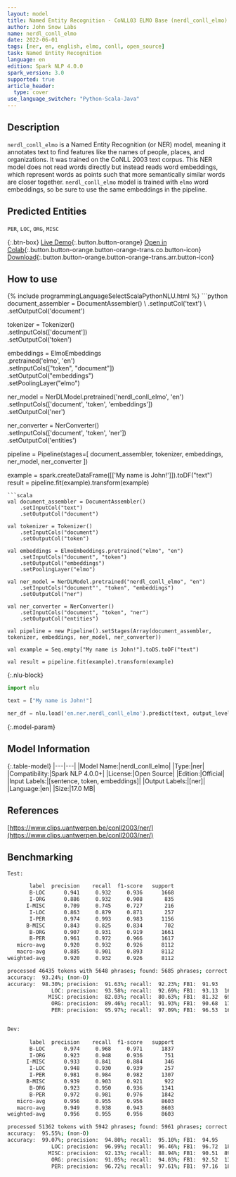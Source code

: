 ```yaml
---
layout: model
title: Named Entity Recognition - CoNLL03 ELMO Base (nerdl_conll_elmo)
author: John Snow Labs
name: nerdl_conll_elmo
date: 2022-06-01
tags: [ner, en, english, elmo, conll, open_source]
task: Named Entity Recognition
language: en
edition: Spark NLP 4.0.0
spark_version: 3.0
supported: true
article_header:
  type: cover
use_language_switcher: "Python-Scala-Java"
---
```


## Description

`nerdl_conll_elmo` is a Named Entity Recognition (or NER) model, meaning it annotates text to find features like the names of people, places, and organizations. It was trained on the CoNLL 2003 text corpus. This NER model does not read words directly but instead reads word embeddings, which represent words as points such that more semantically similar words are closer together. `nerdl_conll_elmo` model is trained with `elmo` word embeddings, so be sure to use the same embeddings in the pipeline.

## Predicted Entities

`PER`, `LOC`, `ORG`, `MISC`

{:.btn-box}
[Live Demo](https://demo.johnsnowlabs.com/public/NER_EN){:.button.button-orange}
[Open in Colab](https://colab.research.google.com/github/JohnSnowLabs/spark-nlp-workshop/blob/master/tutorials/streamlit_notebooks/NER_EN.ipynb){:.button.button-orange.button-orange-trans.co.button-icon}
[Download](https://s3.amazonaws.com/auxdata.johnsnowlabs.com/public/models/nerdl_conll_elmo_en_4.0.0_3.0_1654103884644.zip){:.button.button-orange.button-orange-trans.arr.button-icon}

## How to use



<div class="tabs-box" markdown="1">
{% include programmingLanguageSelectScalaPythonNLU.html %}
```python
document_assembler = DocumentAssembler() \
    .setInputCol('text') \
    .setOutputCol('document')

tokenizer = Tokenizer() \
    .setInputCols(['document']) \
    .setOutputCol('token')

embeddings = ElmoEmbeddings\
      .pretrained('elmo', 'en')\
      .setInputCols(["token", "document"])\
      .setOutputCol("embeddings")\
      .setPoolingLayer("elmo")

ner_model = NerDLModel.pretrained('nerdl_conll_elmo', 'en') \
    .setInputCols(['document', 'token', 'embeddings']) \
    .setOutputCol('ner')

ner_converter = NerConverter() \
    .setInputCols(['document', 'token', 'ner']) \
    .setOutputCol('entities')

pipeline = Pipeline(stages=[
    document_assembler, 
    tokenizer,
    embeddings,
    ner_model,
    ner_converter
])

example = spark.createDataFrame([['My name is John!']]).toDF("text")
result = pipeline.fit(example).transform(example)
```
```scala
val document_assembler = DocumentAssembler() 
    .setInputCol("text") 
    .setOutputCol("document")

val tokenizer = Tokenizer() 
    .setInputCols("document") 
    .setOutputCol("token")

val embeddings = ElmoEmbeddings.pretrained("elmo", "en")
    .setInputCols("document", "token") 
    .setOutputCol("embeddings")
    .setPoolingLayer("elmo")

val ner_model = NerDLModel.pretrained("nerdl_conll_elmo", "en") 
    .setInputCols("document"', "token", "embeddings") 
    .setOutputCol("ner")

val ner_converter = NerConverter() 
    .setInputCols("document", "token", "ner") 
    .setOutputCol("entities")

val pipeline = new Pipeline().setStages(Array(document_assembler, tokenizer, embeddings, ner_model, ner_converter))

val example = Seq.empty["My name is John!"].toDS.toDF("text")

val result = pipeline.fit(example).transform(example)
```

{:.nlu-block}
```python
import nlu

text = ["My name is John!"]

ner_df = nlu.load('en.ner.nerdl_conll_elmo').predict(text, output_level='token')
```
</div>

{:.model-param}
## Model Information

{:.table-model}
|---|---|
|Model Name:|nerdl_conll_elmo|
|Type:|ner|
|Compatibility:|Spark NLP 4.0.0+|
|License:|Open Source|
|Edition:|Official|
|Input Labels:|[sentence, token, embeddings]|
|Output Labels:|[ner]|
|Language:|en|
|Size:|17.0 MB|

## References

[https://www.clips.uantwerpen.be/conll2003/ner/](https://www.clips.uantwerpen.be/conll2003/ner/)

## Benchmarking

```bash
Test:   

       label  precision    recall  f1-score   support
       B-LOC      0.941     0.932     0.936      1668
       I-ORG      0.886     0.932     0.908       835
      I-MISC      0.709     0.745     0.727       216
       I-LOC      0.863     0.879     0.871       257
       I-PER      0.974     0.993     0.983      1156
      B-MISC      0.843     0.825     0.834       702
       B-ORG      0.907     0.931     0.919      1661
       B-PER      0.961     0.972     0.966      1617
   micro-avg      0.920     0.932     0.926      8112
   macro-avg      0.885     0.901     0.893      8112
weighted-avg      0.920     0.932     0.926      8112

processed 46435 tokens with 5648 phrases; found: 5685 phrases; correct: 5209.
accuracy:  93.24%; (non-O)
accuracy:  98.30%; precision:  91.63%; recall:  92.23%; FB1:  91.93
              LOC: precision:  93.58%; recall:  92.69%; FB1:  93.13  1652
             MISC: precision:  82.03%; recall:  80.63%; FB1:  81.32  690
              ORG: precision:  89.46%; recall:  91.93%; FB1:  90.68  1707
              PER: precision:  95.97%; recall:  97.09%; FB1:  96.53  1636


Dev:
                                                                                
       label  precision    recall  f1-score   support
       B-LOC      0.974     0.968     0.971      1837
       I-ORG      0.923     0.948     0.936       751
      I-MISC      0.933     0.841     0.884       346
       I-LOC      0.948     0.930     0.939       257
       I-PER      0.981     0.984     0.982      1307
      B-MISC      0.939     0.903     0.921       922
       B-ORG      0.923     0.950     0.936      1341
       B-PER      0.972     0.981     0.976      1842
   micro-avg      0.956     0.955     0.956      8603
   macro-avg      0.949     0.938     0.943      8603
weighted-avg      0.956     0.955     0.956      8603

processed 51362 tokens with 5942 phrases; found: 5961 phrases; correct: 5651.
accuracy:  95.55%; (non-O)
accuracy:  99.07%; precision:  94.80%; recall:  95.10%; FB1:  94.95
              LOC: precision:  96.99%; recall:  96.46%; FB1:  96.72  1827
             MISC: precision:  92.13%; recall:  88.94%; FB1:  90.51  890
              ORG: precision:  91.05%; recall:  94.03%; FB1:  92.52  1385
              PER: precision:  96.72%; recall:  97.61%; FB1:  97.16  1859
```